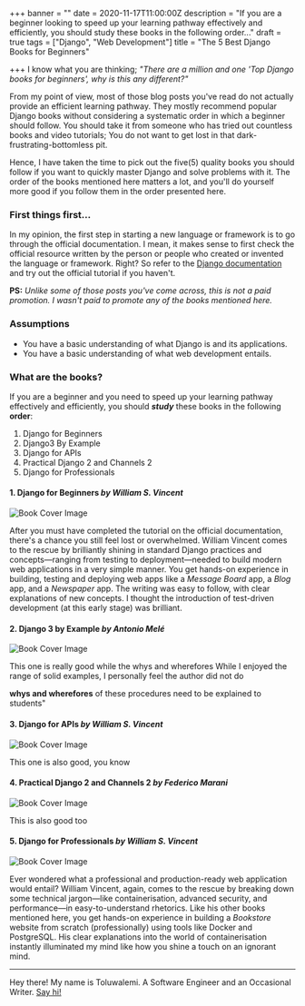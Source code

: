 +++
banner = ""
date = 2020-11-17T11:00:00Z
description = "If you are a beginner looking to speed up your learning pathway effectively and efficiently, you should study these books in the following order..."
draft = true
tags = ["Django", "Web Development"]
title = "The 5 Best Django Books for Beginners"

+++
I know what you are thinking; _"There are a million and one 'Top Django books for beginners', why is this any different?"_

From my point of view, most of those blog posts you've read do not actually provide an efficient learning pathway. They mostly recommend popular Django books without considering a systematic order in which a beginner should follow. You should take it from someone who has tried out countless books and video tutorials; You do not want to get lost in that dark-frustrating-bottomless pit.

Hence, I have taken the time to pick out the five(5) quality books you should follow if you want to quickly master Django and solve problems with it. The order of the books mentioned here matters a lot, and you'll do yourself more good if you follow them in the order presented here.

### **First things first...**

In my opinion, the first step in starting a new language or framework is to go through the official documentation. I mean, it makes sense to first check the official resource written by the person or people who created or invented the language or framework. Right? So refer to the [Django documentation](https://docs.djangoproject.com/en/3.1/intro/) and try out the official tutorial if you haven't.

**PS:** _Unlike some of those posts you've come across, this is not a paid promotion. I wasn't paid to promote any of the books mentioned here._

### **Assumptions**

* You have a basic understanding of what Django is and its applications.
* You have a basic understanding of what web development entails.

### **What are the books?**

If you are a beginner and you need to speed up your learning pathway effectively and efficiently, you should **_study_** these books in the following **order**:

1. Django for Beginners
2. Django3 By Example
3. Django for APIs
4. Practical Django 2 and Channels 2
5. Django for Professionals

#### **1. Django for Beginners** _by William S. Vincent_

![Book Cover Image](https://m.media-amazon.com/images/I/51sB4CmErSL._AC_UY218_.jpg "Django for Begineers")

After you must have completed the tutorial on the official documentation, there's a chance you still feel lost or overwhelmed. William Vincent comes to the rescue by brilliantly shining in standard Django practices and concepts—ranging from testing to deployment—needed to build modern web applications in a very simple manner. You get hands-on experience in building, testing and deploying web apps like a _Message Board_ app, a _Blog_ app, and a _Newspaper_ app. The writing was easy to follow, with clear explanations of new concepts. I thought the introduction of test-driven development (at this early stage) was brilliant.

#### **2. Django 3 by Example** _by Antonio Melé_

![Book Cover Image](https://m.media-amazon.com/images/I/71GPx+GNQ6L._AC_UY218_.jpg "Django 3 by Example")

This one is really good while the whys and wherefores While I enjoyed the range of solid examples, I personally feel the author did not do

**whys and wherefores** of these procedures need to be explained to students"

#### **3. Django for APIs** _by William S. Vincent_

![Book Cover Image](https://m.media-amazon.com/images/I/61tQQ39uicL._AC_UY218_.jpg "Django for APIs")

This one is also good, you know

#### **4. Practical Django 2 and Channels 2** _by Federico Marani_

![Book Cover Image](https://images-na.ssl-images-amazon.com/images/I/41xWMIHf7oL._SY344_BO1,204,203,200_.jpg "Practical Django 2")

This is also good too

#### **5. Django for Professionals** _by William S. Vincent_

![Book Cover Image](https://m.media-amazon.com/images/I/51vnww0I2TL._AC_UY218_.jpg "Django for Pros")

Ever wondered what a professional and production-ready web application would entail? William Vincent, again, comes to the rescue by breaking down some technical jargon—like containerisation, advanced security, and performance—in easy-to-understand rhetorics. Like his other books mentioned here, you get hands-on experience in building a _Bookstore_ website from scratch (professionally) using tools like Docker and PostgreSQL. His clear explanations into the world of containerisation instantly illuminated my mind like how you shine a touch on an ignorant mind.

***

Hey there! My name is Toluwalemi. A Software Engineer and an Occasional Writer. [Say hi!](https://twitter.com/toluwalemi)